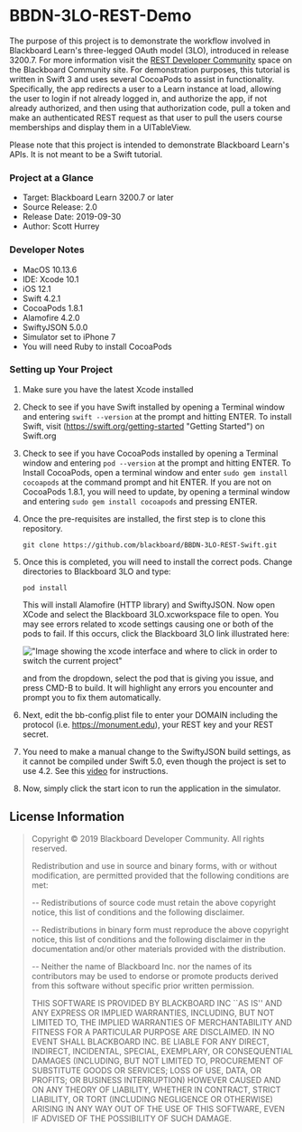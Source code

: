 # BBDN-3LO-REST-Demo

The purpose of this project is to demonstrate the workflow involved in Blackboard Learn's three-legged OAuth model (3LO), introduced in release 3200.7. For more information visit the <a href="https://community.blackboard.com/community/developers/rest" target="_blank">REST Developer Community</a> space on the Blackboard Community site. For demonstration purposes, this tutorial is written in Swift 3 and uses several CocoaPods to assist in functionality. Specifically, the app redirects a user to a Learn instance at load, allowing the user to login if not already logged in, and authorize the app, if not already authorized, and then using that authorization code, pull a token and make an authenticated REST request as that user to pull the users course memberships and display them in a UITableView.

Please note that this project is intended to demonstrate Blackboard Learn's APIs. It is not meant to be a Swift tutorial.

### Project at a Glance

* Target: Blackboard Learn 3200.7 or later
* Source Release: 2.0
* Release Date: 2019-09-30
* Author: Scott Hurrey

### Developer Notes

* MacOS 10.13.6
* IDE: Xcode 10.1
* iOS 12.1
* Swift 4.2.1
* CocoaPods 1.8.1
* Alamofire 4.2.0
* SwiftyJSON 5.0.0
* Simulator set to iPhone 7
* You will need Ruby to install CocoaPods

### Setting up Your Project

1.	Make sure you have the latest Xcode installed

2.	Check to see if you have Swift installed by opening a Terminal window and entering `swift --version` at the prompt and hitting ENTER. To install Swift, visit (https://swift.org/getting-started "Getting Started") on Swift.org

3.	Check to see if you have CocoaPods installed by opening a Terminal window and entering `pod --version` at the prompt and hitting ENTER. To Install CocoaPods, open a terminal window and enter `sudo gem install cocoapods` at the command prompt and hit ENTER. If you are not on CocoaPods 1.8.1, you will need to update, by opening a terminal window and entering `sudo gem install cocoapods` and pressing ENTER.

4.	Once the pre-requisites are installed, the first step is to clone this repository.

      `git clone https://github.com/blackboard/BBDN-3LO-REST-Swift.git`

5.	Once this is completed, you will need to install the correct pods. Change directories to Blackboard 3LO and type: 

      `pod install`

      This will install Alamofire (HTTP library) and SwiftyJSON. Now open XCode and select the Blackboard 3LO.xcworkspace file       to open. You may see errors related to xcode settings causing one or both of the pods to fail. If this occurs, click the       Blackboard 3LO link illustrated here: 

	!["Image showing the xcode interface and where to click in order to switch the current project"](https://s3.amazonaws.com/bbdn-images/3LO+project+selector.png "Project Selector") 

	and from the dropdown, select the pod that is giving you issue, and press CMD-B to build. It will highlight any errors         you encounter and prompt you to fix them automatically.

6.	Next, edit the bb-config.plist file to enter your DOMAIN including the protocol (i.e. https://monument.edu), your REST key and your REST secret. 

7.    You need to make a manual change to the SwiftyJSON build settings, as it cannot be compiled under Swift 5.0, even though the project is set to use 4.2. See this [video](https://drive.google.com/file/d/1wynu5RyaFCJhUyoYi8zP6DxFNKTkIQQO/view?usp=sharing) for instructions.

8.	Now, simply click the start icon to run the application in the simulator.

## License Information

> Copyright © 2019 Blackboard Developer Community. All rights reserved.
>
> Redistribution and use in source and binary forms, with or without
> modification, are permitted provided that the following conditions are met:
>
>  -- Redistributions of source code must retain the above copyright
>     notice, this list of conditions and the following disclaimer.
>
>  -- Redistributions in binary form must reproduce the above copyright
>     notice, this list of conditions and the following disclaimer in the
>     documentation and/or other materials provided with the distribution.
>
>  -- Neither the name of Blackboard Inc. nor the names of its contributors
>     may be used to endorse or promote products derived from this
>     software without specific prior written permission.
>
> THIS SOFTWARE IS PROVIDED BY BLACKBOARD INC ``AS IS'' AND ANY
> EXPRESS OR IMPLIED WARRANTIES, INCLUDING, BUT NOT LIMITED TO, THE IMPLIED
> WARRANTIES OF MERCHANTABILITY AND FITNESS FOR A PARTICULAR PURPOSE ARE
> DISCLAIMED. IN NO EVENT SHALL BLACKBOARD INC. BE LIABLE FOR ANY
> DIRECT, INDIRECT, INCIDENTAL, SPECIAL, EXEMPLARY, OR CONSEQUENTIAL DAMAGES
> (INCLUDING, BUT NOT LIMITED TO, PROCUREMENT OF SUBSTITUTE GOODS OR SERVICES;
> LOSS OF USE, DATA, OR PROFITS; OR BUSINESS INTERRUPTION) HOWEVER CAUSED AND
> ON ANY THEORY OF LIABILITY, WHETHER IN CONTRACT, STRICT LIABILITY, OR TORT
> (INCLUDING NEGLIGENCE OR OTHERWISE) ARISING IN ANY WAY OUT OF THE USE OF THIS
> SOFTWARE, EVEN IF ADVISED OF THE POSSIBILITY OF SUCH DAMAGE.
